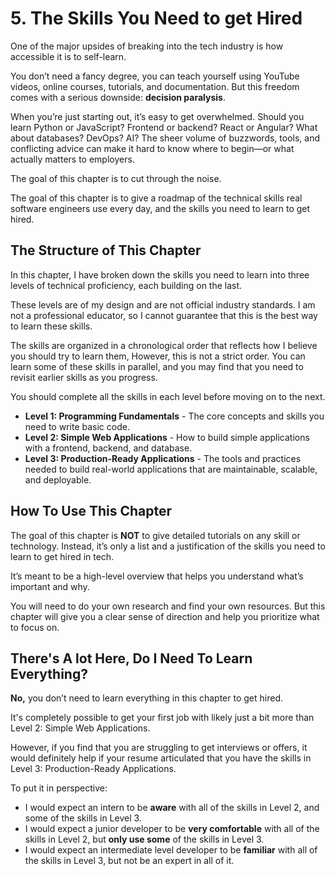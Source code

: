 # 5. The Skills You Need to get Hired

One of the major upsides of breaking into the tech industry is how accessible it is to self-learn.

You don’t need a fancy degree, you can teach yourself using YouTube videos, online courses, tutorials, and documentation. But this freedom comes with a serious downside: **decision paralysis**.

When you’re just starting out, it’s easy to get overwhelmed. Should you learn Python or JavaScript? Frontend or backend? React or Angular? What about databases? DevOps? AI? The sheer volume of buzzwords, tools, and conflicting advice can make it hard to know where to begin—or what actually matters to employers.

The goal of this chapter is to cut through the noise.

The goal of this chapter is to give a roadmap of the technical skills real software engineers use every day, and the skills you need to learn to get hired.

## The Structure of This Chapter

In this chapter, I have broken down the skills you need to learn into three levels of technical proficiency, each building on the last.

These levels are of my design and are not official industry standards. I am not a professional educator, so I cannot guarantee that this is the best way to learn these skills.

The skills are organized in a chronological order that reflects how I believe you should try to learn them, However, this is not a strict order. You can learn some of these skills in parallel, and you may find that you need to revisit earlier skills as you progress.

You should complete all the skills in each level before moving on to the next.

- **Level 1: Programming Fundamentals** - The core concepts and skills you need to write basic code.
- **Level 2: Simple Web Applications** - How to build simple applications with a frontend, backend, and database.
- **Level 3: Production-Ready Applications** - The tools and practices needed to build real-world applications that are maintainable, scalable, and deployable.

## How To Use This Chapter

The goal of this chapter is **NOT** to give detailed tutorials on any skill or technology. Instead, it’s only a list and a justification of the skills you need to learn to get hired in tech.

It’s meant to be a high-level overview that helps you understand what’s important and why.

You will need to do your own research and find your own resources. But this chapter will give you a clear sense of direction and help you prioritize what to focus on.

## There's A lot Here, Do I Need To Learn Everything?

**No,** you don’t need to learn everything in this chapter to get hired.

It's completely possible to get your first job with likely just a bit more than Level 2: Simple Web Applications.

However, if you find that you are struggling to get interviews or offers, it would definitely help if your resume articulated that you have the skills in Level 3: Production-Ready Applications.

To put it in perspective:

- I would expect an intern to be **aware** with all of the skills in Level 2, and some of the skills in Level 3.
- I would expect a junior developer to be **very comfortable** with all of the skills in Level 2, but **only use some** of the skills in Level 3.
- I would expect an intermediate level developer to be **familiar** with all of the skills in Level 3, but not be an expert in all of it.
